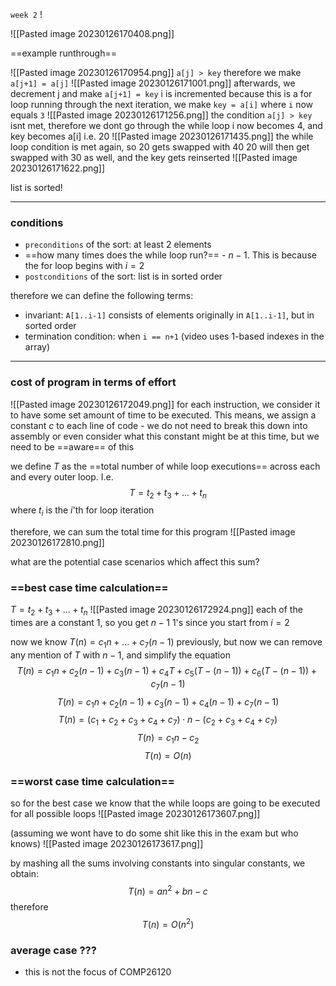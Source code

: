 `week 2` !

![[Pasted image 20230126170408.png]]

==example runthrough==

![[Pasted image 20230126170954.png]]
`a[j] > key` therefore we make `a[j+1] = a[j]`
![[Pasted image 20230126171001.png]]
afterwards, we decrement j and make `a[j+1] = key`
i is incremented because this is a for loop
running through the next iteration, we make `key = a[i]` where `i` now equals `3`
![[Pasted image 20230126171256.png]]
the condition `a[j] > key` isnt met, therefore we dont go through the while loop
i now becomes 4, and key becomes a[i] i.e. 20
![[Pasted image 20230126171435.png]]
the while loop condition is met again, so 20 gets swapped with 40
20 will then get swapped with 30 as well, and the key gets reinserted
![[Pasted image 20230126171622.png]]

list is sorted!

***
### conditions
- `preconditions` of the sort: at least 2 elements
- ==how many times does the while loop run?== - $n - 1$. This is because the for loop begins with $i = 2$
- `postconditions` of the sort: list is in sorted order

therefore we can define the following terms:
- invariant: `A[1..i-1]` consists of elements originally in `A[1..i-1]`, but in sorted order
- termination condition: when `i == n+1` (video uses 1-based indexes in the array)
***
### cost of program in terms of effort
![[Pasted image 20230126172049.png]]
for each instruction, we consider it to have some set amount of time to be executed. This means, we assign a constant $c$ to each line of code - we do not need to break this down into assembly or even consider what this constant might be at this time, but we need to be ==aware== of this

we define $T$ as the ==total number of while loop executions== across each and every outer loop. I.e.
$$T = t_2 + t_3 + ... + t_n$$
where $t_i$ is the $i$'th for loop iteration

therefore, we can sum the total time for this program
![[Pasted image 20230126172810.png]]

what are the potential case scenarios which affect this sum?

### ==best case time calculation==
$T = t_2 + t_3 + ... + t_n$
![[Pasted image 20230126172924.png]]
each of the times are a constant 1, so you get $n - 1$ 1's since you start from $i = 2$

now we know $T(n) = c_1n + ... + c_7(n-1)$ previously, but now we can remove any mention of $T$ with $n-1$, and simplify the equation
$$T(n) = c_1n + c_2(n-1) + c_3(n-1) + c_4T + c_5(T-(n-1)) + c_6(T-(n-1)) + c_7(n-1)$$
$$T(n) = c_1n + c_2(n-1) + c_3(n-1) + c_4(n-1) + c_7(n-1)$$
$$T(n) = (c_1 + c_2 + c_3 + c_4 + c_7)\cdot n - (c_2 + c_3 + c_4 + c_7)$$
$$T(n) = c_1n - c_2$$
$$T(n) = O(n)$$

### ==worst case time calculation==
so for the best case we know that the while loops are going to be executed for all possible loops
![[Pasted image 20230126173607.png]]

(assuming we wont have to do some shit like this in the exam but who knows)
![[Pasted image 20230126173617.png]]

by mashing all the sums involving constants into singular constants, we obtain:
$$T(n) = an^2 + bn - c$$
therefore
$$T(n) = O(n^2)$$

### average case ???
- this is not the focus of COMP26120